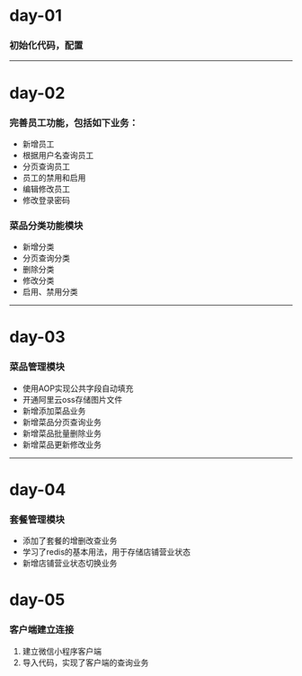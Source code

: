 # day-01 #
### 初始化代码，配置 ### 

---
# day-02 #
### 完善员工功能，包括如下业务： ###  

- 新增员工
- 根据用户名查询员工
- 分页查询员工
- 员工的禁用和启用
- 编辑修改员工
- 修改登录密码

### 菜品分类功能模块 ###

- 新增分类
- 分页查询分类
- 删除分类
- 修改分类
- 启用、禁用分类
---
# day-03 #
### 菜品管理模块 ###

- 使用AOP实现公共字段自动填充
- 开通阿里云oss存储图片文件
- 新增添加菜品业务
- 新增菜品分页查询业务
- 新增菜品批量删除业务
- 新增菜品更新修改业务
---
# day-04 #
### 套餐管理模块 ###  
- 添加了套餐的增删改查业务  
- 学习了redis的基本用法，用于存储店铺营业状态
- 新增店铺营业状态切换业务

# day-05 #
### 客户端建立连接 ###  
1. 建立微信小程序客户端  
2. 导入代码，实现了客户端的查询业务